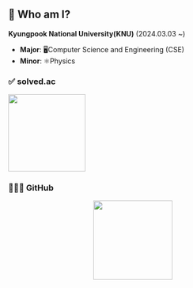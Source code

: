 ##  🦝 Who am I? 
**Kyungpook National University(KNU)** (2024.03.03 ~) 
  - **Major**: 🖥️Computer Science and Engineering (CSE) 
  - **Minor**: ⚛️Physics
### ✅ solved.ac
<div style="margin-top: 10px;">
  <a href="https://solved.ac/sym2596">
    <img src="http://mazassumnida.wtf/api/v2/generate_badge?boj=sym2596" height="156"/>
  </a>
</div>

### 👨🏻‍💻 GitHub
<div style="display: flex; justify-content: center; gap: 10px;">
  <img src="https://github-readme-stats.vercel.app/api?username=NuGuri03&show_icons=true&theme=dark" height="160"/>
<!--   <img src="https://github-readme-stats.vercel.app/api/top-langs/?username=Nuguri03&layout=compact&theme=dark" height="160"/> -->
</div>  
